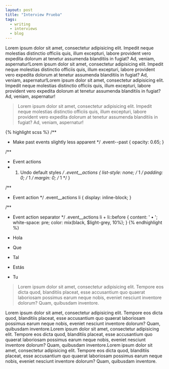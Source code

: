 ```yaml
---
layout: post
title: "Interview Prueba"
tags:
  - writing
  - interviews
  - blog
---
```


Lorem ipsum dolor sit amet, consectetur adipisicing elit. Impedit neque molestias distinctio officiis quis, illum excepturi, labore provident vero expedita dolorum at tenetur assumenda blanditiis in fugiat? Ad, veniam, aspernatur!Lorem ipsum dolor sit amet, consectetur adipisicing elit. Impedit neque molestias distinctio officiis quis, illum excepturi, labore provident vero expedita dolorum at tenetur assumenda blanditiis in fugiat? Ad, veniam, aspernatur!Lorem ipsum dolor sit amet, consectetur adipisicing elit. Impedit neque molestias distinctio officiis quis, illum excepturi, labore provident vero expedita dolorum at tenetur assumenda blanditiis in fugiat? Ad, veniam, aspernatur!

> Lorem ipsum dolor sit amet, consectetur adipisicing elit. Impedit neque molestias distinctio officiis quis, illum excepturi, labore provident vero expedita dolorum at tenetur assumenda blanditiis in fugiat? Ad, veniam, aspernatur!

{% highlight scss %}
/**
 * Make past events slightly less apparent
 */
.event--past {
  opacity: 0.65;
}

/**
 * Event actions
 * 1. Undo default styles
 */
.event__actions {
  list-style: none; /* 1 */
  padding: 0; /* 1 */
  margin: 0; /* 1 */
}

/**
 * Event action
 */
.event__actions li {
  display: inline-block;
}

/**
 * Event action separator
 */
.event__actions li + li::before {
  content: ' •  ';
  white-space: pre;
  color: mix(black, $light-grey, 10%);
}
{% endhighlight %}

 * Hola
 * Que
 * Tal
 * Estás
 * Tu

 > Lorem ipsum dolor sit amet, consectetur adipisicing elit. Tempore eos dicta quod, blanditiis placeat, esse accusantium quo quaerat laboriosam possimus earum neque nobis, eveniet nesciunt inventore dolorum? Quam, quibusdam inventore.

 Lorem ipsum dolor sit amet, consectetur adipisicing elit. Tempore eos dicta quod, blanditiis placeat, esse accusantium quo quaerat laboriosam possimus earum neque nobis, eveniet nesciunt inventore dolorum? Quam, quibusdam inventore.Lorem ipsum dolor sit amet, consectetur adipisicing elit. Tempore eos dicta quod, blanditiis placeat, esse accusantium quo quaerat laboriosam possimus earum neque nobis, eveniet nesciunt inventore dolorum? Quam, quibusdam inventore.Lorem ipsum dolor sit amet, consectetur adipisicing elit. Tempore eos dicta quod, blanditiis placeat, esse accusantium quo quaerat laboriosam possimus earum neque nobis, eveniet nesciunt inventore dolorum? Quam, quibusdam inventore.